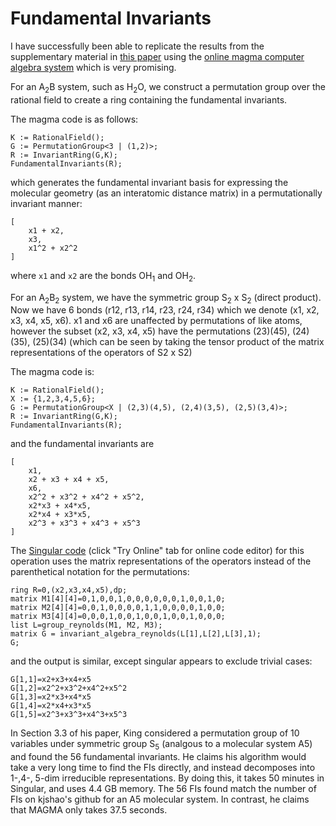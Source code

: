 # Fundamental Invariants #


I have successfully been able to replicate the results from the supplementary
material in [this paper](https://aip.scitation.org/doi/suppl/10.1063/1.4961454)
using the [online magma computer algebra system](http://magma.maths.usyd.edu.au/calc/) which is very promising.


For an A<sub>2</sub>B system, such as H<sub>2</sub>O, we construct a permutation group
over the rational field to create a ring containing the fundamental invariants.

The magma code is as follows:  
```
K := RationalField();
G := PermutationGroup<3 | (1,2)>;
R := InvariantRing(G,K); 
FundamentalInvariants(R);
```

which generates the fundamental invariant basis for expressing the 
molecular geometry (as an interatomic distance matrix) in a permutationally invariant manner:
```
[
    x1 + x2,
    x3,
    x1^2 + x2^2
]
```

where `x1` and `x2` are the bonds OH<sub>1</sub> and OH<sub>2</sub>.

For an A<sub>2</sub>B<sub>2</sub> system, we have the symmetric group S<sub>2</sub> x S<sub>2</sub> (direct product).
Now we have 6 bonds (r12, r13, r14, r23, r24, r34) which we denote (x1, x2, x3, x4, x5, x6).
x1 and x6 are unaffected by permutations of like atoms, however the subset (x2, x3, x4, x5) have the permutations
(23)(45), (24)(35), (25)(34) (which can be seen by taking the tensor product of the matrix representations of the operators of S2 x S2)  

The magma code is:
```
K := RationalField();
X := {1,2,3,4,5,6};
G := PermutationGroup<X | (2,3)(4,5), (2,4)(3,5), (2,5)(3,4)>;
R := InvariantRing(G,K);
FundamentalInvariants(R);
```
and the fundamental invariants are 
```
[
    x1,
    x2 + x3 + x4 + x5,
    x6,
    x2^2 + x3^2 + x4^2 + x5^2,
    x2*x3 + x4*x5,
    x2*x4 + x3*x5,
    x2^3 + x3^3 + x4^3 + x5^3
]
```

The [Singular code](https://www.singular.uni-kl.de/) (click "Try Online" tab for online code editor) for this operation uses the matrix representations of the operators instead of the parenthetical notation for the permutations:
```
ring R=0,(x2,x3,x4,x5),dp;
matrix M1[4][4]=0,1,0,0,1,0,0,0,0,0,0,1,0,0,1,0;
matrix M2[4][4]=0,0,1,0,0,0,0,1,1,0,0,0,0,1,0,0;
matrix M3[4][4]=0,0,0,1,0,0,1,0,0,1,0,0,1,0,0,0;
list L=group_reynolds(M1, M2, M3);
matrix G = invariant_algebra_reynolds(L[1],L[2],L[3],1);
G;
```
and the output is similar, except singular appears to exclude trivial cases:
```
G[1,1]=x2+x3+x4+x5
G[1,2]=x2^2+x3^2+x4^2+x5^2
G[1,3]=x2*x3+x4*x5
G[1,4]=x2*x4+x3*x5
G[1,5]=x2^3+x3^3+x4^3+x5^3
```


In Section 3.3 of his paper, King considered a permutation group of 10 variables under symmetric group S<sub>5</sub>  (analgous to a molecular system A5) and found the 56 fundamental invariants.
He claims his algorithm would take a very long time to find the FIs directly, and instead decomposes into 1-,4-, 5-dim irreducible representations.
By doing this, it takes 50 minutes in Singular, and uses 4.4 GB memory.
The 56 FIs found match the number of FIs on  kjshao's github for an A5 molecular system.
In contrast, he claims that MAGMA only takes 37.5 seconds.
